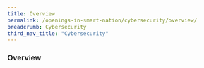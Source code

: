 ```yaml
---
title: Overview
permalink: /openings-in-smart-nation/cybersecurity/overview/
breadcrumb: Cybersecurity
third_nav_title: "Cybersecurity"
---
```


### **Overview**
